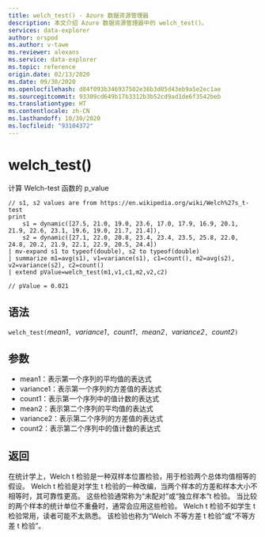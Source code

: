 ```yaml
---
title: welch_test() - Azure 数据资源管理器
description: 本文介绍 Azure 数据资源管理器中的 welch_test()。
services: data-explorer
author: orspod
ms.author: v-tawe
ms.reviewer: alexans
ms.service: data-explorer
ms.topic: reference
origin.date: 02/13/2020
ms.date: 09/30/2020
ms.openlocfilehash: d84f093b346937502e36b3d05d43eb9a5e2ec1ae
ms.sourcegitcommit: 93309cd649b17b3312b3b52cd9ad1de6f3542beb
ms.translationtype: HT
ms.contentlocale: zh-CN
ms.lasthandoff: 10/30/2020
ms.locfileid: "93104372"
---
```

# <a name="welch_test"></a>welch_test()

计算 Welch-test 函数的 p_value

```kusto
// s1, s2 values are from https://en.wikipedia.org/wiki/Welch%27s_t-test
print
    s1 = dynamic([27.5, 21.0, 19.0, 23.6, 17.0, 17.9, 16.9, 20.1, 21.9, 22.6, 23.1, 19.6, 19.0, 21.7, 21.4]),
    s2 = dynamic([27.1, 22.0, 20.8, 23.4, 23.4, 23.5, 25.8, 22.0, 24.8, 20.2, 21.9, 22.1, 22.9, 20.5, 24.4])
| mv-expand s1 to typeof(double), s2 to typeof(double)
| summarize m1=avg(s1), v1=variance(s1), c1=count(), m2=avg(s2), v2=variance(s2), c2=count()
| extend pValue=welch_test(m1,v1,c1,m2,v2,c2)

// pValue = 0.021
```

## <a name="syntax"></a>语法

`welch_test(`*mean1*`, `*variance1*`, `*count1*`, `*mean2*`, `*variance2*`, `*count2*`)`

## <a name="arguments"></a>参数

* mean1：表示第一个序列的平均值的表达式
* variance1：表示第一个序列的方差值的表达式
* count1：表示第一个序列中的值计数的表达式
* mean2：表示第二个序列的平均值的表达式
* variance2：表示第二个序列的方差值的表达式
* count2：表示第二个序列中的值计数的表达式

## <a name="returns"></a>返回

在统计学上，Welch t 检验是一种双样本位置检验，用于检验两个总体均值相等的假设。 Welch t 检验是对学生 t 检验的一种改编，当两个样本的方差和样本大小不相等时，其可靠性更高。 这些检验通常称为“未配对”或“独立样本”t 检验。 当比较的两个样本的统计单位不重叠时，通常会应用这些检验。 Welch t 检验不如学生 t 检验常用，读者可能不太熟悉。 该检验也称为“Welch 不等方差 t 检验”或“不等方差 t 检验”。
